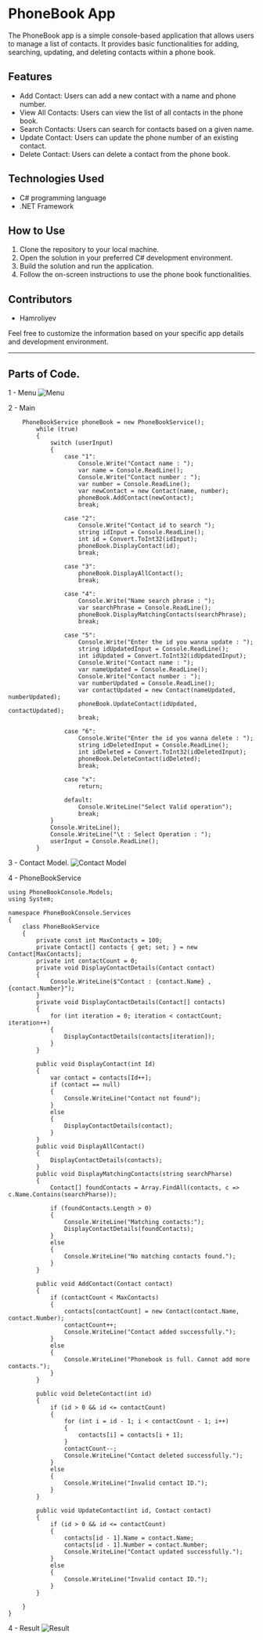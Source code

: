 # PhoneBook App

The PhoneBook app is a simple console-based application that allows users to manage a list of contacts. It provides basic functionalities for adding, searching, updating,
and deleting contacts within a phone book.

## Features
- Add Contact: Users can add a new contact with a name and phone number.
- View All Contacts: Users can view the list of all contacts in the phone book.
- Search Contacts: Users can search for contacts based on a given name.
- Update Contact: Users can update the phone number of an existing contact.
- Delete Contact: Users can delete a contact from the phone book.

## Technologies Used
- C# programming language
- .NET Framework

## How to Use
1. Clone the repository to your local machine.
2. Open the solution in your preferred C# development environment.
3. Build the solution and run the application.
4. Follow the on-screen instructions to use the phone book functionalities.

## Contributors
- Hamroliyev

Feel free to customize the information based on your specific app details and development environment.

---

## Parts of Code.

1 - Menu
    ![Menu](https://github.com/Hamroliyev/PhoneBookConsole/blob/master/PhoneBookConsole/Assets/menu.png)

2 - Main
     
        PhoneBookService phoneBook = new PhoneBookService();
            while (true)
            {
                switch (userInput)
                {
                    case "1":
                        Console.Write("Contact name : ");
                        var name = Console.ReadLine();
                        Console.Write("Contact number : ");
                        var number = Console.ReadLine();
                        var newContact = new Contact(name, number);
                        phoneBook.AddContact(newContact);
                        break;

                    case "2":
                        Console.Write("Contact id to search ");
                        string idInput = Console.ReadLine();
                        int id = Convert.ToInt32(idInput);
                        phoneBook.DisplayContact(id);
                        break;

                    case "3":
                        phoneBook.DisplayAllContact();
                        break;

                    case "4":
                        Console.Write("Name search phrase : ");
                        var searchPhrase = Console.ReadLine();
                        phoneBook.DisplayMatchingContacts(searchPhrase);
                        break;

                    case "5":
                        Console.Write("Enter the id you wanna update : ");
                        string idUpdatedInput = Console.ReadLine();
                        int idUpdated = Convert.ToInt32(idUpdatedInput);
                        Console.Write("Contact name : ");
                        var nameUpdated = Console.ReadLine();
                        Console.Write("Contact number : ");
                        var numberUpdated = Console.ReadLine();
                        var contactUpdated = new Contact(nameUpdated, numberUpdated);
                        phoneBook.UpdateContact(idUpdated, contactUpdated);
                        break;

                    case "6":
                        Console.Write("Enter the id you wanna delete : ");
                        string idDeletedInput = Console.ReadLine();
                        int idDeleted = Convert.ToInt32(idDeletedInput);
                        phoneBook.DeleteContact(idDeleted);
                        break;

                    case "x":
                        return;

                    default:
                        Console.WriteLine("Select Valid operation");
                        break;
                }
                Console.WriteLine();
                Console.WriteLine("\t : Select Operation : ");
                userInput = Console.ReadLine();
            }

3 - Contact Model.
![Contact Model](https://github.com/Hamroliyev/PhoneBookConsole/blob/master/PhoneBookConsole/Assets/contactModel.png)

4 - PhoneBookService

    using PhoneBookConsole.Models;
    using System;

    namespace PhoneBookConsole.Services
    {
        class PhoneBookService
        {
            private const int MaxContacts = 100;
            private Contact[] contacts { get; set; } = new Contact[MaxContacts];
            private int contactCount = 0;
            private void DisplayContactDetails(Contact contact)
            {
                Console.WriteLine($"Contact : {contact.Name} , {contact.Number}");
            }
            private void DisplayContactDetails(Contact[] contacts)
            {
                for (int iteration = 0; iteration < contactCount; iteration++)
                {
                    DisplayContactDetails(contacts[iteration]);
                }
            }
            
            public void DisplayContact(int Id)
            {
                var contact = contacts[Id++];
                if (contact == null)
                {
                    Console.WriteLine("Contact not found");
                }
                else
                {
                    DisplayContactDetails(contact);
                }
            }
            public void DisplayAllContact()
            {
                DisplayContactDetails(contacts);
            }
            public void DisplayMatchingContacts(string searchPharse)
            {
                Contact[] foundContacts = Array.FindAll(contacts, c => c.Name.Contains(searchPharse));

                if (foundContacts.Length > 0)
                {
                    Console.WriteLine("Matching contacts:");
                    DisplayContactDetails(foundContacts);
                }
                else
                {
                    Console.WriteLine("No matching contacts found.");
                }
            }

            public void AddContact(Contact contact)
            {
                if (contactCount < MaxContacts)
                {
                    contacts[contactCount] = new Contact(contact.Name, contact.Number);
                    contactCount++;
                    Console.WriteLine("Contact added successfully.");
                }
                else
                {
                    Console.WriteLine("Phonebook is full. Cannot add more contacts.");
                }
            }

            public void DeleteContact(int id)
            {
                if (id > 0 && id <= contactCount)
                {
                    for (int i = id - 1; i < contactCount - 1; i++)
                    {
                        contacts[i] = contacts[i + 1];
                    }
                    contactCount--;
                    Console.WriteLine("Contact deleted successfully.");
                }
                else
                {
                    Console.WriteLine("Invalid contact ID.");
                }
            }

            public void UpdateContact(int id, Contact contact)
            {
                if (id > 0 && id <= contactCount)
                {
                    contacts[id - 1].Name = contact.Name;
                    contacts[id - 1].Number = contact.Number;
                    Console.WriteLine("Contact updated successfully.");
                }
                else
                {
                    Console.WriteLine("Invalid contact ID.");
                }
            }

        }
    }

4 - Result
![Result](https://github.com/Hamroliyev/PhoneBookConsole/blob/master/PhoneBookConsole/Assets/result.gif)

